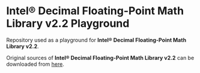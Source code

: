 # Intel® Decimal Floating-Point Math Library v2.2 Playground

Repository used as a playground for **Intel® Decimal Floating-Point Math Library v2.2**.


Original sources of **Intel® Decimal Floating-Point Math Library v2.2** can be downloaded from
[here](https://www.intel.com/content/www/us/en/developer/articles/tool/intel-decimal-floating-point-math-library.html).  

